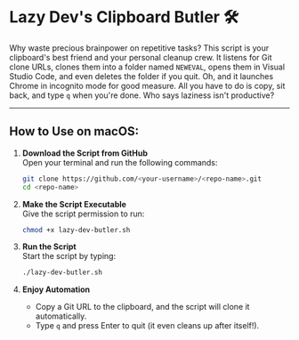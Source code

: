 
# Lazy Dev's Clipboard Butler 🛠️

Why waste precious brainpower on repetitive tasks? This script is your clipboard's best friend and your personal cleanup crew. It listens for Git clone URLs, clones them into a folder named `NEWEVAL`, opens them in Visual Studio Code, and even deletes the folder if you quit. Oh, and it launches Chrome in incognito mode for good measure. All you have to do is copy, sit back, and type `q` when you're done. Who says laziness isn't productive?

---

## How to Use on macOS:

1. **Download the Script from GitHub**  
   Open your terminal and run the following commands:  
   ```bash
   git clone https://github.com/<your-username>/<repo-name>.git
   cd <repo-name>
   ```

2. **Make the Script Executable**  
   Give the script permission to run:  
   ```bash
   chmod +x lazy-dev-butler.sh
   ```

3. **Run the Script**  
   Start the script by typing:  
   ```bash
   ./lazy-dev-butler.sh
   ```

4. **Enjoy Automation**  
   - Copy a Git URL to the clipboard, and the script will clone it automatically.  
   - Type `q` and press Enter to quit (it even cleans up after itself!).
